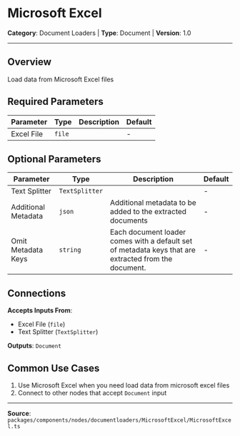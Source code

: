 # Microsoft Excel

**Category**: Document Loaders | **Type**: Document | **Version**: 1.0

---

## Overview

Load data from Microsoft Excel files

## Required Parameters

| Parameter | Type | Description | Default |
|-----------|------|-------------|---------|
| Excel File | `file` |  | - |

## Optional Parameters

| Parameter | Type | Description | Default |
|-----------|------|-------------|---------|
| Text Splitter | `TextSplitter` |  | - |
| Additional Metadata | `json` | Additional metadata to be added to the extracted documents | - |
| Omit Metadata Keys | `string` | Each document loader comes with a default set of metadata keys that are extracted from the document. | - |

## Connections

**Accepts Inputs From**:
- Excel File (`file`)
- Text Splitter (`TextSplitter`)

**Outputs**: `Document`

## Common Use Cases

1. Use Microsoft Excel when you need load data from microsoft excel files
2. Connect to other nodes that accept `Document` input

---

**Source**: `packages/components/nodes/documentloaders/MicrosoftExcel/MicrosoftExcel.ts`